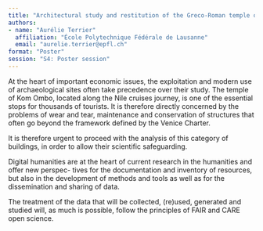 ```yaml
---
title: "Architectural study and restitution of the Greco-Roman temple of Sobek and Harwer in Kom Ombo (Upper Egypt)"
authors:
- name: "Aurélie Terrier"
  affiliation: "École Polytechnique Fédérale de Lausanne"
  email: "aurelie.terrier@epfl.ch"
format: "Poster"
session: "S4: Poster session"
---
```


At the heart of important economic issues, the exploitation and modern use of archaeological
sites often take precedence over their study. The temple of Kom Ombo, located along the Nile
cruises journey, is one of the essential stops for thousands of tourists. It is therefore directly
concerned by the problems of wear and tear, maintenance and conservation of structures that
often go beyond the framework defined by the Venice Charter.

It is therefore urgent to proceed with the analysis of this category of buildings, in order to allow
their scientific safeguarding.

Digital humanities are at the heart of current research in the humanities and offer new perspec-
tives for the documentation and inventory of resources, but also in the development of methods
and tools as well as for the dissemination and sharing of data.

The treatment of the data that will be collected, (re)used, generated and studied will, as much is
possible, follow the principles of FAIR and CARE open science.
